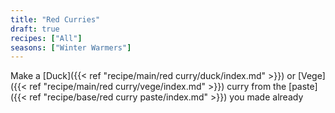 ```yaml
---
title: "Red Curries"
draft: true
recipes: ["All"]
seasons: ["Winter Warmers"]
---
```


Make a [Duck]({{< ref "recipe/main/red curry/duck/index.md" >}}) or [Vege]({{< ref "recipe/main/red curry/vege/index.md" >}}) curry from the [paste]({{< ref "recipe/base/red curry paste/index.md" >}}) you made already